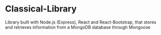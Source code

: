 # Classical-Library

Library built with Node.js (Express), React and React-Bootstrap, that stores and retrieves information from a MongoDB database through Mongoose
